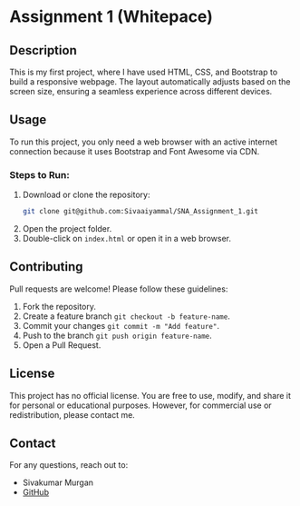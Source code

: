 # Assignment 1 (Whitepace)

## Description
This is my first project, where I have used HTML, CSS, and Bootstrap to build a responsive webpage. The layout automatically adjusts based on the screen size, ensuring a seamless experience across different devices. 

## Usage
To run this project, you only need a web browser with an active internet connection because it uses Bootstrap and Font Awesome via CDN.
### Steps to Run:
1. Download or clone the repository:
   ```bash
   git clone git@github.com:Sivaaiyammal/SNA_Assignment_1.git   
2. Open the project folder.
3. Double-click on `index.html` or open it in a web browser.
   
## Contributing
Pull requests are welcome! Please follow these guidelines:
1. Fork the repository.
2. Create a feature branch `git checkout -b feature-name`.
3. Commit your changes `git commit -m "Add feature"`.
4. Push to the branch `git push origin feature-name`.
5. Open a Pull Request.

## License
This project has no official license. You are free to use, modify, and share it for personal or educational purposes. However, for commercial use or redistribution, please contact me.

## Contact
For any questions, reach out to:

- Sivakumar Murgan
- [GitHub](https://github.com/Sivaaiyammal)
